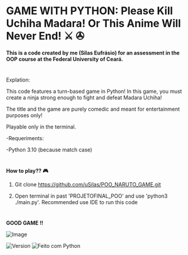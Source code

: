 
# GAME WITH PYTHON: Please Kill Uchiha Madara! Or This Anime Will Never End! ⚔️ ✇

#### This is a code created by me (Silas Eufrásio) for an assessment in the OOP course at the Federal University of Ceará.

#

Explation: 

This code features a turn-based game in Python! In this game, you must create a ninja strong enough to fight and defeat Madara Uchiha!

The title and the game are purely comedic and meant for entertainment purposes only!

Playable only in the terminal.

-Requeriments:

-Python 3.10 (because match case)

#
**How to play?? 🎮**

1. Git clone <https://github.com/uSilas/POO_NARUTO_GAME.git>

2. Open terminal in past 'PROJETOFINAL_POO' and use 'python3 ./main.py'. Recommended use IDE to run this code
#

**GOOD GAME !!**

![Image](https://i.imgur.com/tvnk4Hh.gif)

![Version](https://img.shields.io/badge/version-3.10-blue)
![Feito com Python](https://img.shields.io/badge/Made%20with-Python-blue)
